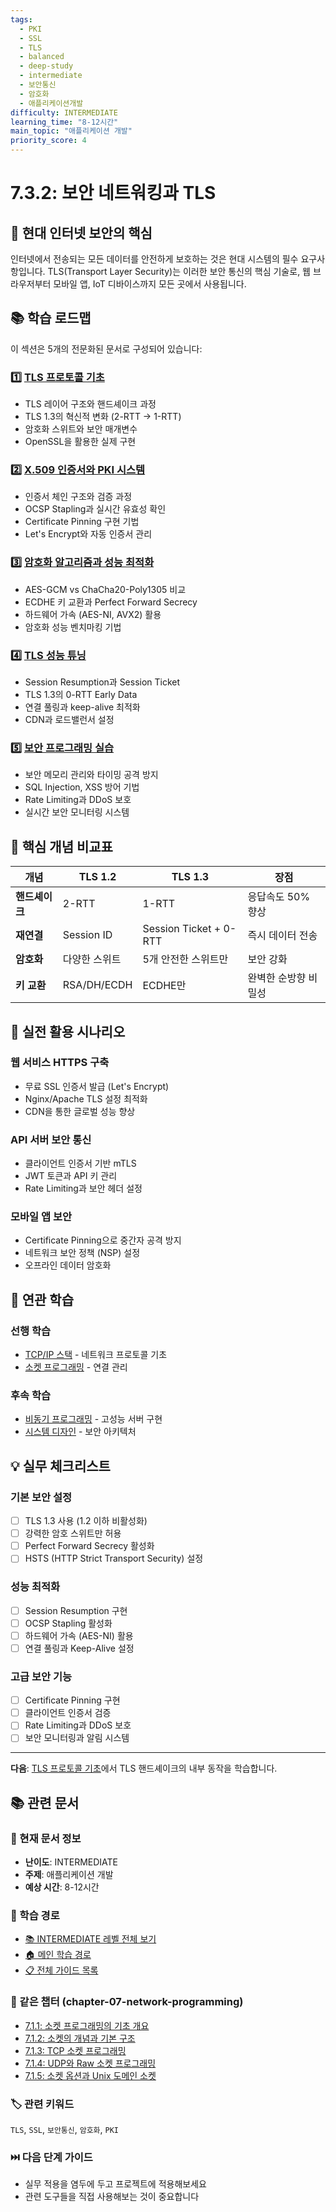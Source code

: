 ```yaml
---
tags:
  - PKI
  - SSL
  - TLS
  - balanced
  - deep-study
  - intermediate
  - 보안통신
  - 암호화
  - 애플리케이션개발
difficulty: INTERMEDIATE
learning_time: "8-12시간"
main_topic: "애플리케이션 개발"
priority_score: 4
---
```


# 7.3.2: 보안 네트워킹과 TLS

## 🔐 현대 인터넷 보안의 핵심

인터넷에서 전송되는 모든 데이터를 안전하게 보호하는 것은 현대 시스템의 필수 요구사항입니다. TLS(Transport Layer Security)는 이러한 보안 통신의 핵심 기술로, 웹 브라우저부터 모바일 앱, IoT 디바이스까지 모든 곳에서 사용됩니다.

## 📚 학습 로드맵

이 섹션은 5개의 전문화된 문서로 구성되어 있습니다:

### 1️⃣ [TLS 프로토콜 기초](./07-04-tls-protocol-fundamentals.md)

- TLS 레이어 구조와 핸드셰이크 과정
- TLS 1.3의 혁신적 변화 (2-RTT → 1-RTT)
- 암호화 스위트와 보안 매개변수
- OpenSSL을 활용한 실제 구현

### 2️⃣ [X.509 인증서와 PKI 시스템](./04b-certificates-pki.md)

- 인증서 체인 구조와 검증 과정
- OCSP Stapling과 실시간 유효성 확인
- Certificate Pinning 구현 기법
- Let's Encrypt와 자동 인증서 관리

### 3️⃣ [암호화 알고리즘과 성능 최적화](./07-33-crypto-performance.md)

- AES-GCM vs ChaCha20-Poly1305 비교
- ECDHE 키 교환과 Perfect Forward Secrecy
- 하드웨어 가속 (AES-NI, AVX2) 활용
- 암호화 성능 벤치마킹 기법

### 4️⃣ [TLS 성능 튜닝](./07-34-tls-optimization.md)

- Session Resumption과 Session Ticket
- TLS 1.3의 0-RTT Early Data
- 연결 풀링과 keep-alive 최적화
- CDN과 로드밸런서 설정

### 5️⃣ [보안 프로그래밍 실습](./04e-secure-programming.md)

- 보안 메모리 관리와 타이밍 공격 방지
- SQL Injection, XSS 방어 기법
- Rate Limiting과 DDoS 보호
- 실시간 보안 모니터링 시스템

## 🎯 핵심 개념 비교표

| 개념 | TLS 1.2 | TLS 1.3 | 장점 |
|------|---------|---------|------|
| **핸드셰이크** | 2-RTT | 1-RTT | 응답속도 50% 향상 |
| **재연결** | Session ID | Session Ticket + 0-RTT | 즉시 데이터 전송 |
| **암호화** | 다양한 스위트 | 5개 안전한 스위트만 | 보안 강화 |
| **키 교환** | RSA/DH/ECDH | ECDHE만 | 완벽한 순방향 비밀성 |

## 🚀 실전 활용 시나리오

### 웹 서비스 HTTPS 구축

- 무료 SSL 인증서 발급 (Let's Encrypt)
- Nginx/Apache TLS 설정 최적화
- CDN을 통한 글로벌 성능 향상

### API 서버 보안 통신

- 클라이언트 인증서 기반 mTLS
- JWT 토큰과 API 키 관리
- Rate Limiting과 보안 헤더 설정

### 모바일 앱 보안

- Certificate Pinning으로 중간자 공격 방지
- 네트워크 보안 정책 (NSP) 설정
- 오프라인 데이터 암호화

## 🔗 연관 학습

### 선행 학습

- [TCP/IP 스택](./07-13-tcp-ip-stack.md) - 네트워크 프로토콜 기초
- [소켓 프로그래밍](./07-01-socket-basics.md) - 연결 관리

### 후속 학습  

- [비동기 프로그래밍](../chapter-10-async-programming/10-10-promise-future.md) - 고성능 서버 구현
- [시스템 디자인](../chapter-16-distributed-system-patterns/16-55-api-gateway-patterns.md) - 보안 아키텍처

## 💡 실무 체크리스트

### 기본 보안 설정

- [ ] TLS 1.3 사용 (1.2 이하 비활성화)
- [ ] 강력한 암호 스위트만 허용
- [ ] Perfect Forward Secrecy 활성화
- [ ] HSTS (HTTP Strict Transport Security) 설정

### 성능 최적화

- [ ] Session Resumption 구현
- [ ] OCSP Stapling 활성화
- [ ] 하드웨어 가속 (AES-NI) 활용
- [ ] 연결 풀링과 Keep-Alive 설정

### 고급 보안 기능

- [ ] Certificate Pinning 구현
- [ ] 클라이언트 인증서 검증
- [ ] Rate Limiting과 DDoS 보호
- [ ] 보안 모니터링과 알림 시스템

---

**다음**: [TLS 프로토콜 기초](./07-04-tls-protocol-fundamentals.md)에서 TLS 핸드셰이크의 내부 동작을 학습합니다.

## 📚 관련 문서

### 📖 현재 문서 정보

- **난이도**: INTERMEDIATE
- **주제**: 애플리케이션 개발
- **예상 시간**: 8-12시간

### 🎯 학습 경로

- [📚 INTERMEDIATE 레벨 전체 보기](../learning-paths/intermediate/)
- [🏠 메인 학습 경로](../learning-paths/)
- [📋 전체 가이드 목록](../README.md)

### 📂 같은 챕터 (chapter-07-network-programming)

- [7.1.1: 소켓 프로그래밍의 기초 개요](./07-01-socket-basics.md)
- [7.1.2: 소켓의 개념과 기본 구조](./07-02-socket-fundamentals.md)
- [7.1.3: TCP 소켓 프로그래밍](./07-10-tcp-programming.md)
- [7.1.4: UDP와 Raw 소켓 프로그래밍](./07-11-udp-raw-sockets.md)
- [7.1.5: 소켓 옵션과 Unix 도메인 소켓](./07-12-socket-options-unix.md)

### 🏷️ 관련 키워드

`TLS`, `SSL`, `보안통신`, `암호화`, `PKI`

### ⏭️ 다음 단계 가이드

- 실무 적용을 염두에 두고 프로젝트에 적용해보세요
- 관련 도구들을 직접 사용해보는 것이 중요합니다
